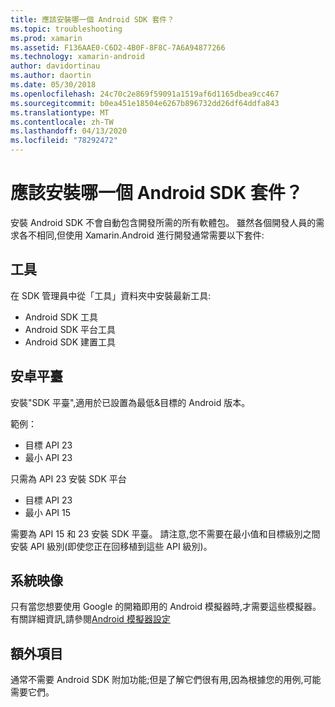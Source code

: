 ```yaml
---
title: 應該安裝哪一個 Android SDK 套件？
ms.topic: troubleshooting
ms.prod: xamarin
ms.assetid: F136AAE0-C6D2-4B0F-8F8C-7A6A94877266
ms.technology: xamarin-android
author: davidortinau
ms.author: daortin
ms.date: 05/30/2018
ms.openlocfilehash: 24c70c2e869f59091a1519af6d1165dbea9cc467
ms.sourcegitcommit: b0ea451e18504e6267b896732dd26df64ddfa843
ms.translationtype: MT
ms.contentlocale: zh-TW
ms.lasthandoff: 04/13/2020
ms.locfileid: "78292472"
---
```

# <a name="which-android-sdk-packages-should-i-install"></a>應該安裝哪一個 Android SDK 套件？

安裝 Android SDK 不會自動包含開發所需的所有軟體包。 雖然各個開發人員的需求各不相同,但使用 Xamarin.Android 進行開發通常需要以下套件:

## <a name="tools"></a>工具

在 SDK 管理員中從「工具」資料夾中安裝最新工具:

- Android SDK 工具
- Android SDK 平台工具
- Android SDK 建置工具

## <a name="android-platforms"></a>安卓平臺

安裝"SDK 平臺",適用於已設置為最低&目標的 Android 版本。

範例：

- 目標 API 23
- 最小 API 23

只需為 API 23 安裝 SDK 平台

- 目標 API 23
- 最小 API 15

需要為 API 15 和 23 安裝 SDK 平臺。 請注意,您不需要在最小值和目標級別之間安裝 API 級別(即使您正在回移植到這些 API 級別)。

## <a name="system-images"></a>系統映像

只有當您想要使用 Google 的開箱即用的 Android 模擬器時,才需要這些模擬器。 有關詳細資訊,請參閱[Android 模擬器設定](~/android/get-started/installation/android-emulator/index.md)

## <a name="extras"></a>額外項目
通常不需要 Android SDK 附加功能;但是了解它們很有用,因為根據您的用例,可能需要它們。
